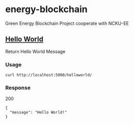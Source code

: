 # energy-blockchain
Green Energy Blockchain Project cooperate with NCKU-EE

## [Hello World](/helloworld.py)
Return Hello World Message

### Usage
`curl http://localhost:5000/helloworld/`

### Response
200
```
{
  "message": "Hello World!"
}
```
